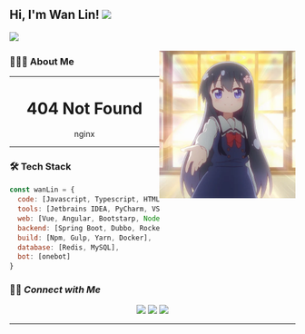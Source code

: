 <h2> Hi, I'm Wan Lin! <img src="https://media.giphy.com/media/mGcNjsfWAjY5AEZNw6/giphy.gif" width="50">
</h2>
<p align='left'><a href="https://github.com/ColorfulGhost">
  <img height="180em" src="https://github-readme-stats-eight-theta.vercel.app/api?username=ColorfulGhost&theme=vue&show_icons=true&include_all_commits=true&count_private=true" /></a></p> 
<img align='right' src="https://raw.githubusercontent.com/ColorfulGhost/ColorfulGhost/master/assets/file_5962714.png" width="240">

### 👨🏻‍💻  About Me

---

<h1 align='center'>404 Not Found</h1>
<p align='center'>nginx</p>















---



### 🛠  Tech Stack

```javascript
const wanLin = {
  code: [Javascript, Typescript, HTML, CSS, Python, Java],
  tools: [Jetbrains IDEA, PyCharm, VSCode, Git, MarkDown],
  web: [Vue, Angular, Bootstarp, Node.js],
  backend: [Spring Boot, Dubbo, RocketMQ],
  build: [Npm, Gulp, Yarn, Docker],
  database: [Redis, MySQL],
  bot: [onebot]
}
```

### 🤝🏻<em><b>  Connect with Me</b> </em>

<p align="center">
<a href="https://www.iacg.moe"><img src="https://img.shields.io/badge/-www.iacg.moe-3423A6?style=flat-square&logo=Google-Chrome&logoColor=white"/></a>
<a href="mailto:admin@iacg.moe"><img src="https://img.shields.io/badge/-admin@iacg.moe-D14836?style=flat-square&logo=Gmail&logoColor=white"/></a>
<a href="https://t.me/Colorful_Ghost"><img src="https://img.shields.io/badge/-Telegram-1769FF?style=flat-square&logo=telegram&logoColor=white"/></a>
</p>

---

